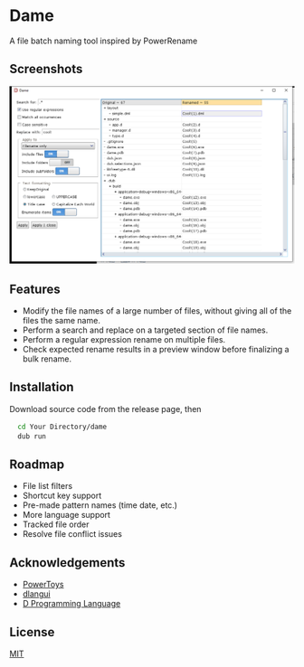
# Dame

A file batch naming tool inspired by PowerRename
## Screenshots

![App Screenshot](./misc/dame.png)


## Features

- Modify the file names of a large number of files, without giving all of the files the same name.
- Perform a search and replace on a targeted section of file names.
- Perform a regular expression rename on multiple files.
- Check expected rename results in a preview window before finalizing a bulk rename.

## Installation

Download source code from the release page, then

```bash
  cd Your Directory/dame
  dub run
```
    
## Roadmap

- File list filters
- Shortcut key support
- Pre-made pattern names (time date, etc.)
- More language support
- Tracked file order
- Resolve file conflict issues
## Acknowledgements

 - [PowerToys](https://github.com/microsoft/PowerToys)
 - [dlangui](https://github.com/buggins/dlangui)
 - [D Programming Language](https://github.com/dlang)


## License

[MIT](https://choosealicense.com/licenses/mit/)

